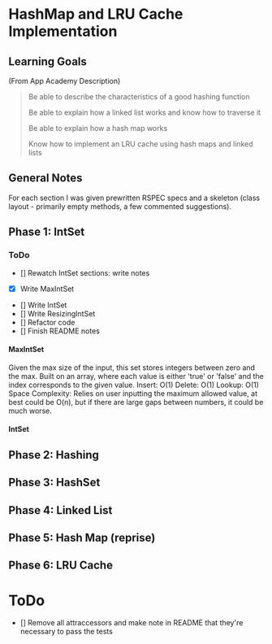 # HashMap and LRU Cache Implementation
## Learning Goals
(From App Academy Description)
> Be able to describe the characteristics of a good hashing function
>
> Be able to explain how a linked list works and know how to traverse it
>
> Be able to explain how a hash map works
>
> Know how to implement an LRU cache using hash maps and linked lists
## General Notes
For each section I was given prewritten RSPEC specs and a skeleton (class layout - 
primarily empty methods, a few commented suggestions).
## Phase 1: IntSet
### ToDo
- [] Rewatch IntSet sections: write notes
- [X] Write MaxIntSet
- [] Write IntSet
- [] Write ResizingIntSet
- [] Refactor code
- [] Finish README notes
#### MaxIntSet
Given the max size of the input, this set stores integers between zero and the max. 
Built on an array, where each value is either 'true' or 'false' and the index
corresponds to the given value.
Insert: O(1)
Delete: O(1)
Lookup: O(1)
Space Complexity: Relies on user inputting the maximum allowed value, at best could
be O(n), but if there are large gaps between numbers, it could be much worse.
#### IntSet

## Phase 2: Hashing
## Phase 3: HashSet
## Phase 4: Linked List
## Phase 5: Hash Map (reprise)
## Phase 6: LRU Cache

# ToDo
- [] Remove all attraccessors and make note in README that they're necessary to pass 
the tests